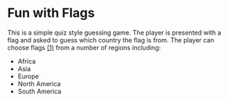 # Fun with Flags
This is a simple quiz style guessing game. The player is presented with a flag and asked to guess
which country the flag is from. The player can choose flags [(1)](#1) from a number of regions including:

- Africa
- Asia
- Europe
- North America
- South America


